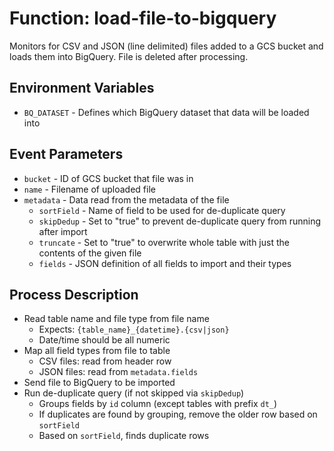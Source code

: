 # Function: load-file-to-bigquery

Monitors for CSV and JSON (line delimited) files added to a GCS bucket and loads them into BigQuery. File is deleted after processing.

## Environment Variables

- `BQ_DATASET` - Defines which BigQuery dataset that data will be loaded into

## Event Parameters

- `bucket` - ID of GCS bucket that file was in
- `name` - Filename of uploaded file
- `metadata` - Data read from the metadata of the file
  - `sortField` - Name of field to be used for de-duplicate query
  - `skipDedup` - Set to "true" to prevent de-duplicate query from running after import
  - `truncate` - Set to "true" to overwrite whole table with just the contents of the given file
  - `fields` - JSON definition of all fields to import and their types

## Process Description

- Read table name and file type from file name
  - Expects: `{table_name}_{datetime}.{csv|json}`
  - Date/time should be all numeric
- Map all field types from file to table
  - CSV files: read from header row
  - JSON files: read from `metadata.fields`
- Send file to BigQuery to be imported
- Run de-duplicate query (if not skipped via `skipDedup`)
  - Groups fields by `id` column (except tables with prefix `dt_`)
  - If duplicates are found by grouping, remove the older row based on `sortField`
  - Based on `sortField`, finds duplicate rows
